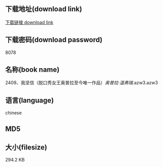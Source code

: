 ## 下载地址(download link)
[下载链接 download link](https://tutu365.netlify.app/?s=2409%E3%80%81%E6%88%91%E5%9D%9A%E4%BF%A1%EF%BC%88%E8%84%B1%E5%8F%A3%E7%A7%80%E5%A5%B3%E7%8E%8B%E5%A5%A5%E6%99%AE%E6%8B%89%E8%87%B3%E4%BB%8A%E5%94%AF%E4%B8%80%E4%BD%9C%E5%93%81%EF%BC%89_%E5%A5%A5%E6%99%AE%E6%8B%89%C2%B7%E6%B8%A9%E5%BC%97%E7%91%9E_.azw3)

## 下载密码(download password)
8078

## 名称(book name)
2409、我坚信（脱口秀女王奥普拉至今唯一作品）_奥普拉·温弗瑞_.azw3.azw3

## 语言(language)
chinese

## MD5


## 大小(filesize)
294.2 KB
